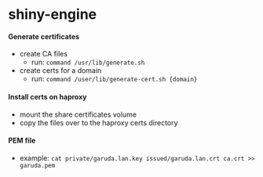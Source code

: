 # shiny-engine

#### Generate certificates

- create CA files
  - run: `command /usr/lib/generate.sh`
- create certs for a domain
  - run: `command /user/lib/generate-cert.sh {domain}`

#### Install certs on haproxy
- mount the share certificates volume
- copy the files over to the haproxy certs directory


#### PEM file
- example: `cat private/garuda.lan.key issued/garuda.lan.crt ca.crt >> garuda.pem`